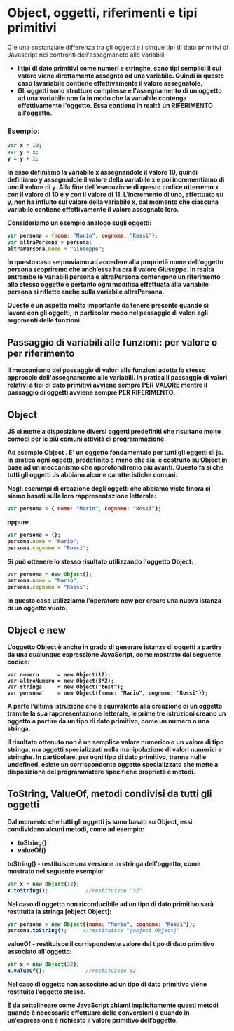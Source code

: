 # Object, oggetti, riferimenti e tipi primitivi
C'è una sostanziale differenza tra gli oggetti e i cinque tipi di dato primitivi di Javascript nei confronti dell'assegmaneto alle variabili:
+ <b> I tipi di dato primitivi <b> come numeri e stringhe, sono tipi semplici il cui valore viene direttamente assegnto ad una variabile. Quindi in questo caso lavariabile contiene effettivamente il valore assegnatole.
+ <b> Gli oggetti </b> sono strutture complesse e l'assegnamento di un oggetto ad una variabile non fa in modo che la variabile contenga effettivamente l'oggetto. Essa contiene in realtà un RIFERIMENTO all'oggetto.
### Esempio:
``` javascript
var x = 10;
var y = x;
y = y + 1;
```
In esso definiamo la variabile x assegnandole il valore 10, quindi definiamo y assegnadole il valore della variabile x e poi incrementiamo di uno il valore di y. Alla fine dell’esecuzione di questo codice otterremo x con il valore di 10 e y con il valore di 11. L’incremento di uno, effettuato su y, non ha influito sul valore della variabile x, dal momento che ciascuna variabile contiene effettivamente il valore assegnato loro.

Consideriamo un esempio analogo sugli oggetti:
``` javascript
var persona = {nome: "Mario", cognome: "Rossi"};
var altraPersona = persona;
altraPersona.nome = "Giuseppe";
```

In questo caso se proviamo ad accedere alla proprietà nome dell’oggetto persona scopriremo che anch’essa ha ora il valore Giuseppe. In realtà entrambe le variabili persona e altraPersona contengono un riferimento allo stesso oggetto e pertanto ogni modifica effettuata alla variabile persona si riflette anche sulla variabile altraPersona.

Questo è un aspetto molto importante da tenere presente quando si lavora con gli oggetti, in particolar modo nel passaggio di valori agli argomenti delle funzioni.

## Passaggio di variabili alle funzioni: per valore o per riferimento
Il meccanismo del passaggio di valori alle funzioni adotta lo stesso approccio dell'assegnamento alle variabili. In pratica il passaggio di valori relativi a tipi di dato primitivi avviene sempre PER VALORE mentre il passaggio di oggetti avviene sempre PER RIFERIMENTO.

## Object
JS ci mette a disposizione diversi oggetti predefiniti che risultano molto comodi per le più comuni attività di programmazione.

Ad esempio <b> Object </b>. E' un oggetto fondamentale per tutti gli oggetti di js. In pratica ogni oggetti, predefinito o meno che sia, è costruito su Object in base ad un meccanismo che approfondiremo più avanti. Questo fa si che tutti gli oggetti Js abbiano alcune caratteristiche comuni.

Negli esemmpi di creazione degli oggetti che abbiamo visto finora ci siamo basati sulla loro rappresentazione letterale:
``` javascript
var persona = { nome: "Mario", cognome: "Rossi"};
```
oppure
``` javascript
var persona = {};
persona.nome = "Mario";
persona.cognome = "Rossi";
```
Si può ottenere lo stesso risultato utilizzando l'oggetto Object:
``` javascript
var persona = new Object();
persona.nome = "Mario";
persona.cognome = "Rossi";
```
In questo caso utilizziamo l'operatore <b> new </b> per creare una nuova istanza di un oggetto vuoto.


## Object e new
L’oggetto Object è anche in grado di generare istanze di oggetti a partire da una qualunque espressione JavaScript, come mostrato dal seguente codice:
``` javascriptù
var numero      = new Object(12);
var altroNumero = new Object(3*2);
var stringa     = new Object("test");
var persona     = new Object({nome: "Mario", cognome: "Rossi"});
```
A parte l’ultima istruzione che è equivalente alla creazione di un oggetto tramite la sua rappresentazione letterale, le prime tre istruzioni creano un oggetto a partire da un tipo di dato primitivo, come un numero o una stringa.

Il risultato ottenuto non è un semplice valore numerico o un valore di tipo stringa, ma oggetti specializzati nella manipolazione di valori numerici e stringhe. In particolare, per ogni tipo di dato primitivo, tranne null e undefined, esiste un corrispondente oggetto specializzato che mette a disposizione del programmatore specifiche proprietà e metodi.

## ToString, ValueOf, metodi condivisi da tutti gli oggetti 
Dal momento che tutti gli oggetti js sono basati su Object, essi condividono alcuni metodi, come ad esempio:
+ toString()
+ valueOf()

toString() - restituisce una versione in stringa dell'oggetto, come mostrato nel seguente esempio:
``` javascript
var x = new Object(32);
x.toString();            //restituisce "32"
```
Nel caso di oggetto non riconducibile ad un tipo di dato primitivo sarà restituita la stringa [object Object]:

``` javascript
var persona = new Object({nome: "Mario", cognome: "Rossi"});
persona.toString();		//restituisce "[object Object]"
```

valueOf - restituisce il corrispondente valore del tipo di dato primitivo associato all'oggetto:
``` javascript
var x = new Object(32);
x.valueOf();             //restituisce 32
```

Nel caso di oggetto non associato ad un tipo di dato primitivo viene restituito l’oggetto stesso.

È da sottolineare come JavaScript chiami implicitamente questi metodi quando è necessario effettuare delle conversioni o quando in un’espressione è richiesto il valore primitivo dell’oggetto.